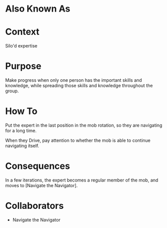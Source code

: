 ---
---
# Also Known As

# Context

Silo'd expertise

# Purpose

Make progress when only one person has the important skills and knowledge, while spreading those skills and knowledge throughout the group.

# How To

Put the expert in the last position in the mob rotation, so they are navigating for a long time. 

When they Drive, pay attention to whether the mob is able to continue navigating itself. 

# Consequences

In a few iterations, the expert becomes a regular member of the mob, and moves to [Navigate the Navigator].

# Collaborators

- Navigate the Navigator
